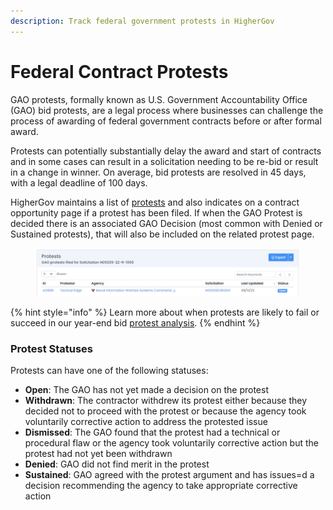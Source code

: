 ```yaml
---
description: Track federal government protests in HigherGov
---
```


# Federal Contract Protests

GAO protests, formally known as U.S. Government Accountability Office (GAO) bid protests, are a legal process where businesses can challenge the process of awarding of federal government contracts before or after formal award.

Protests can potentially substantially delay the award and start of contracts and in some cases can result in a solicitation needing to be re-bid or result in a change in winner.  On average, bid protests are resolved in 45 days, with a legal deadline of 100 days. &#x20;

HigherGov maintains a list of [protests](https://www.highergov.com/protest/) and also indicates on a contract opportunity page if a protest has been filed.  If when the GAO Protest is decided there is an associated GAO Decision (most common with Denied or Sustained protests), that will also be included on the related protest page. &#x20;

<figure><img src="../.gitbook/assets/image (17) (1).png" alt=""><figcaption></figcaption></figure>

{% hint style="info" %}
Learn more about when protests are likely to fail or succeed in our year-end bid [protest analysis](https://www.highergov.com/news/gao-protest-analysis-2022/). &#x20;
{% endhint %}

### Protest Statuses

Protests can have one of the following statuses:

* **Open**: The GAO has not yet made a decision on the protest
* **Withdrawn**: The contractor withdrew its protest either because they decided not to proceed with the protest or because the agency took voluntarily corrective action to address the protested issue
* **Dismissed**: The GAO found that the protest had a technical or procedural flaw or the agency took voluntarily corrective action but the protest had not yet been withdrawn&#x20;
* **Denied**: GAO did not find merit in the protest
* **Sustained**: GAO agreed with the protest argument and has issues=d a decision recommending the agency to take appropriate corrective action
